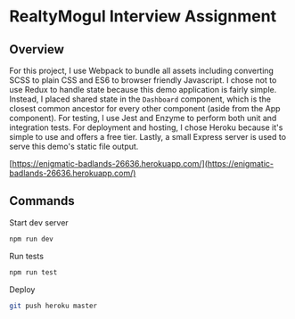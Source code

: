 # RealtyMogul Interview Assignment

## Overview

For this project, I use Webpack to bundle all assets including converting SCSS to plain CSS and ES6 to browser friendly Javascript. I chose not to use Redux to handle state because this demo application is fairly simple. Instead, I placed shared state in the `Dashboard` component, which is the closest common ancestor for every other component (aside from the App component). For testing, I use Jest and Enzyme to perform both unit and integration tests. For deployment and hosting, I chose Heroku because it's simple to use and offers a free tier. Lastly, a small Express server is used to serve this demo's static file output.

[https://enigmatic-badlands-26636.herokuapp.com/](https://enigmatic-badlands-26636.herokuapp.com/)

## Commands

Start dev server
```bash
npm run dev
```

Run tests
```bash
npm run test
```

Deploy
```bash
git push heroku master
```